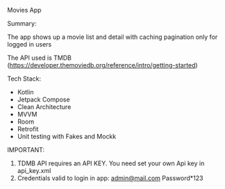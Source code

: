 Movies App 

Summary:

The app shows up a movie list and detail with caching pagination only for logged in users

The API used is TMDB (https://developer.themoviedb.org/reference/intro/getting-started)

Tech Stack:
- Kotlin
- Jetpack Compose
- Clean Architecture
- MVVM
- Room
- Retrofit
- Unit testing with Fakes and Mockk

IMPORTANT: 

1) TDMB API requires an API KEY. You need set your own Api key in api_key.xml
2) Credentials valid to login in app:
admin@mail.com
Password*123
